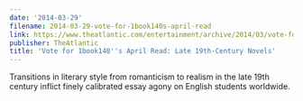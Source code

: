 ```yaml
---
date: '2014-03-29'
filename: 2014-03-29-vote-for-1book140s-april-read
link: https://www.theatlantic.com/entertainment/archive/2014/03/vote-for-1book140s-april-read-late-19th-century-novels/359840/?utm_source=feed
publisher: TheAtlantic
title: 'Vote for 1book140''s April Read: Late 19th-Century Novels'
---
```


Transitions in literary style from romanticism to realism in the late 19th century inflict finely calibrated essay agony on English students worldwide.